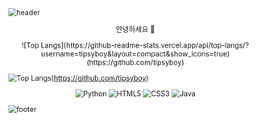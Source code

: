 ![header](https://capsule-render.vercel.app/api?type=waving&color=5BC1DD&height=250&section=header&text=tipsyboy&fontSize=75&fontColor=1B1B22)

<p align="center">
안녕하세요 👋 <br>
</p> 

<div align="center">
    ![Top Langs](https://github-readme-stats.vercel.app/api/top-langs/?username=tipsyboy&layout=compact&show_icons=true)(https://github.com/tipsyboy)
</div>

![Top Langs](https://github-readme-stats.vercel.app/api/top-langs/?username=tipsyboy&layout=compact&show_icons=true)(https://github.com/tipsyboy)

<div align="center">
  
  ![Python](https://img.shields.io/badge/Python-3776AB?style=for-the-badge&logo=python&logoColor=white)
  ![HTML5](https://img.shields.io/badge/HTML5-E34F26?style=for-the-badge&logo=html5&logoColor=white)
  ![CSS3](https://img.shields.io/badge/CSS3-1572B6?style=for-the-badge&logo=css3&logoColor=white)
  ![Java](https://img.shields.io/badge/Java-ED8B00?style=for-the-badge&logo=java&logoColor=white)
</div>



![footer](https://capsule-render.vercel.app/api?section=footer&color=5BC1DD)
